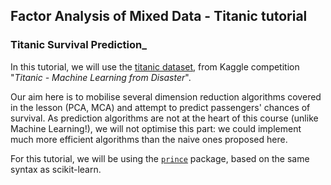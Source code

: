 ## Factor Analysis of Mixed Data - Titanic tutorial
### Titanic Survival Prediction_

In this tutorial, we will use the [titanic dataset](https://www.kaggle.com/competitions/titanic/data), from Kaggle competition "_Titanic - Machine Learning from Disaster_".

Our aim here is to mobilise several dimension reduction algorithms covered in the lesson (PCA, MCA) and attempt to predict passengers' chances of survival.
As prediction algorithms are not at the heart of this course (unlike Machine Learning!), we will not optimise this part: we could implement much more efficient algorithms than the naive ones proposed here.

For this tutorial, we will be using the [`prince`](https://maxhalford.github.io/prince/) package, based on the same syntax as scikit-learn.